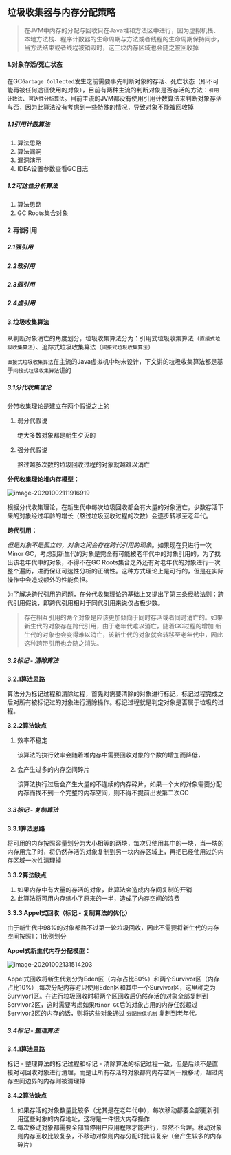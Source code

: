 ## 垃圾收集器与内存分配策略

> 在JVM中内存的分配与回收只在Java堆和方法区中进行，因为虚拟机栈、本地方法栈、程序计数器的生命周期与方法或者线程的生命周期保持同步，当方法结束或者线程被销毁时，这三块内存区域也会随之被回收掉

#### 1.对象存活/死亡状态

在GC`Garbage Collected`发生之前需要事先判断对象的存活、死亡状态（即不可能再被任何途径使用的对象），目前有两种主流的判断对象是否存活的方法：`引用计数法`、`可达性分析算法`。目前主流的JVM都没有使用引用计数算法来判断对象存活与否，因为此算法没有考虑到一些特殊的情况，导致对象不能被回收掉

##### 1.1引用计数算法

1. 算法思路
2. 算法漏洞
3. 漏洞演示
4. IDEA设置参数查看GC日志

##### 1.2可达性分析算法

1. 算法思路
2. GC Roots集合对象

#### 2.再谈引用

##### 2.1强引用

##### 2.2软引用

##### 2.3弱引用

##### 2.4虚引用

#### 3.垃圾收集算法

从判断对象消亡的角度划分，垃圾收集算法分为：引用式垃圾收集算法（`直接式垃圾收集算法`）、追踪式垃圾收集算法（`间接式垃圾收集算法`）

`直接式垃圾收集算法`在主流的Java虚拟机中均未设计，下文讲的垃圾收集算法都是基于`间接式垃圾收集算法`讲的

##### 3.1分代收集理论

分带收集理论是建立在两个假说之上的

1. 弱分代假说

   绝大多数对象都是朝生夕灭的

2. 强分代假说

   熬过越多次数的垃圾回收过程的对象就越难以消亡

**分代收集理论堆内存模型：**

![image-20201002111916919](https://i.loli.net/2020/10/02/rRBmLOxibso6t2p.png)

根据分代收集理论，在新生代中每次垃圾回收都会有大量的对象消亡，少数存活下来的对象经过年龄的增长（熬过垃圾回收过程的次数）会逐步转移至老年代。

**跨代引用：**

​	*但是对象不是孤立的，对象之间会存在跨代引用的现象*。如果现在只进行一次Minor GC，考虑到新生代的对象是完全有可能被老年代中的对象引用的，为了找出该老年代中的对象，不得不在GC Roots集合之外还有对老年代的对象进行一次整个遍历，进而保证可达性分析的正确性。这种方式理论上是可行的，但是在实际操作中会造成额外的性能负担。

​	为了解决跨代引用的问题，在分代收集理论的基础上又提出了第三条经验法则：跨代引用假说，即跨代引用相对于同代引用来说仅占极少数。

> 存在相互引用的两个对象是应该更加倾向于同时存活或者同时消亡的。如果新生代的对象存在跨代引用，由于老年代难以消亡，随着GC过程的增加 新生代的对象也会变得难以消亡，该新生代的对象就会转移至老年代中，因此这种跨带引用也会随之消失。

##### 3.2标记 - 清除算法

**3.2.1算法思路**

算法分为标记过程和清除过程，首先对需要清除的对象进行标记，标记过程完成之后对所有被标记过的对象进行清除操作。标记过程就是判定对象是否属于垃圾的过程。

**3.2.2算法缺点**

1. 效率不稳定

   该算法的执行效率会随着堆内存中需要回收对象的个数的增加而降低，

2. 会产生过多的内存空间碎片

   该算法执行过后会产生大量的不连续的内存碎片，如果一个大的对象需要分配内存而找不到一个完整的内存空间，则不得不提前出发第二次GC

##### 3.3标记 - 复制算法

**3.3.1算法思路**

将可用的内存按照容量划分为大小相等的两块，每次只使用其中的一块，当一块的内存用完了时，将仍然存活的对象复制到另一块内存区域上，再把已经使用过的内存区域一次性清理掉

**3.3.2算法缺点**

1. 如果内存中有大量的存活的对象，此算法会造成内存间复制的开销
2. 此算法将可用内存缩小了原来的一半，造成了内存空间的浪费

**3.3.3 Appel式回收（标记 - 复制算法的优化）**

由于新生代中98%的对象都熬不过第一轮垃圾回收，因此不需要将新生代的内存空间按照1：1比例划分

**Appel式新生代内存分配模型：**

![image-20201002131514203](https://i.loli.net/2020/10/02/axDPfm9yngkSYd2.png)

Appel式回收将新生代划分为Eden区（内存占比80%）和两个Survivor区（内存占比10%）,每次分配内存时只使用Eden区和其中一个Survivor区，这里称之为Survivor1区。在进行垃圾回收时将两个区回收后仍然存活的对象全部复制到Servivor2区，这时需要考虑如果`Minor GC`后的对象占用的内存任然超过Servivor2区的内存的话，则将这些对象通过  `分配担保机制` 复制到老年代。

##### 3.4标记 - 整理算法   

**3.4.1算法思路**

标记 - 整理算法的标记过程和标记 - 清除算法的标记过程一致，但是后续不是直接对可回收对象进行清理，而是让所有存活的对象都向内存空间一段移动，超过内存空间边界的内存则被清理掉

**3.4.2算法缺点**

1. 如果存活的对象数量比较多（尤其是在老年代中），每次移动都要全部更新引用这些对象的内存地址，这将是一件很大内存操作
2. 每次移动对象都需要全部暂停用户应用程序才能进行，显然不合理。移动对象则内存回收比较复杂，不移动对象则内存分配时比较复杂（会产生较多的内存碎片）



